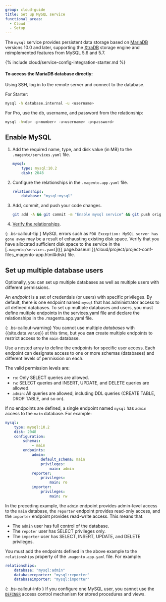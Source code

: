 ```yaml
---
group: cloud-guide
title: Set up MySQL service
functional_areas:
  - Cloud
  - Setup
---
```


The `mysql` service provides persistent data storage based on [MariaDB](https://mariadb.com/) versions 10.0 and later, supporting the [XtraDB](https://www.percona.com/software/mysql-database/percona-server/xtradb) storage engine and reimplemented features from MySQL 5.6 and 5.7.

{% include cloud/service-config-integration-starter.md %}

#### To access the MariaDB database directly:

Using SSH, log in to the remote server and connect to the database.

For Starter:

```bash
mysql -h database.internal -u <username>
```

For Pro, use the db, username, and password from the relationship:

```bash
mysql -h<db> -p<number> -u<username> -p<password>
```

## Enable MySQL

1. Add the required name, type, and disk value (in MB) to the `.magento/services.yaml` file.

    ```yaml
    mysql:
        type: mysql:10.2
        disk: 2048
    ```

1. Configure the relationships in the `.magento.app.yaml` file.

    ```yaml
    relationships:
        database: "mysql:mysql"
    ```

1. Add, commit, and push your code changes.

    ```bash
    git add -A && git commit -m "Enable mysql service" && git push origin <branch-name>
    ```

1. [Verify the relationships]({{page.baseurl}}/cloud/project/project-conf-files_services.html#service-relationships).

{: .bs-callout-tip }
MySQL errors such as `PDO Exception: MySQL server has gone away` may be a result of exhausting existing disk space. Verify that you have allocated sufficient disk space to the service in the [`.magento/services.yaml`]({{ page.baseurl }}/cloud/project/project-conf-files_magento-app.html#disk) file.

## Set up multiple database users

Optionally, you can set up multiple databases as well as multiple users with different permissions.

An _endpoint_ is a set of credentials (or users) with specific privileges. By default, there is one endpoint named `mysql` that has administrator access to all defined databases. To set up multiple databases and users, you must define multiple endpoints in the services.yaml file and declare the relationships in the .magento.app.yaml file.

{: .bs-callout-warning}
You cannot use multiple _databases_ with {{site.data.var.ee}} at this time, but you **can** create multiple endpoints to restrict access to the `main` database.

Use a nested array to define the endpoints for specific user access. Each endpoint can designate access to one or more schemas (databases) and different levels of permission on each.

The valid permission levels are:

-  `ro`: Only SELECT queries are allowed.
-  `rw`: SELECT queries and INSERT, UPDATE, and DELETE queries are allowed.
-  `admin`: All queries are allowed, including DDL queries (CREATE TABLE, DROP TABLE, and so on).

If no endpoints are defined, a single endpoint named `mysql` has `admin` access to the `main` database. For example:

```yaml
mysql:
    type: mysql:10.2
    disk: 2048
    configuration:
        schemas:
            - main
        endpoints:
            admin:
                default_schema: main
                privileges:
                    main: admin
            reporter:
                privileges:
                    main: ro
            importer:
                privileges:
                    main: rw
```

In the preceding example, the `admin` endpoint provides admin-level access to the `main` database, the `reporter` endpoint provides read-only access, and the `importer` endpoint provides read-write access. This means that:

-  The `admin` user has full control of the database.
-  The `repoter` user has SELECT privileges only.
-  The `importer` user has SELECT, INSERT, UPDATE, and DELETE privileges.

You must add the endpoints defined in the above example to the `relationships` property of the `.magento.app.yaml` file. For example:

```yaml
relationships:
    database: "mysql:admin"
    databasereporter: "mysql:reporter"
    databaseimporter: "mysql:importer"
```

{: .bs-callout-info }
If you configure one MySQL user, you cannot use the [`DEFINER`](http://dev.mysql.com/doc/refman/5.6/en/show-grants.html) access control mechanism for stored procedures and views.
